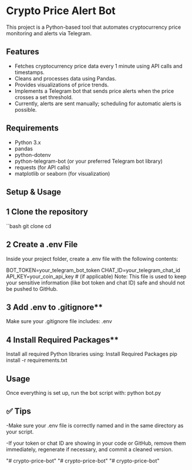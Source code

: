 # Crypto Price Alert Bot

This project is a Python-based tool that automates cryptocurrency price monitoring and alerts via Telegram.

## Features

- Fetches cryptocurrency price data every 1 minute using API calls and timestamps.
- Cleans and processes data using Pandas.
- Provides visualizations of price trends.
- Implements a Telegram bot that sends price alerts when the price crosses a set threshold.
- Currently, alerts are sent manually; scheduling for automatic alerts is possible.

## Requirements

- Python 3.x
- pandas
- python-dotenv
- python-telegram-bot (or your preferred Telegram bot library)
- requests (for API calls)
- matplotlib or seaborn (for visualization)

## Setup & Usage

## 1 Clone the repository
``bash
   git clone <your-repo-url>
   cd <your-project-folder>
## 2 Create a .env File
Inside your project folder, create a .env file with the following contents:

BOT_TOKEN=your_telegram_bot_token
CHAT_ID=your_telegram_chat_id
API_KEY=your_coin_api_key  # (if applicable)
Note: This file is used to keep your sensitive information (like bot token and chat ID) safe and should not be pushed to GitHub.
##  3 Add .env to .gitignore**
Make sure your .gitignore file includes:
.env
## 4 Install Required Packages**
Install all required Python libraries using:
Install Required Packages
pip install -r requirements.txt
## Usage
Once everything is set up, run the bot script with:
python bot.py
## ✅ Tips
-Make sure your .env file is correctly named and in the same directory as your script.

-If your token or chat ID are showing in your code or GitHub, remove them immediately, regenerate if necessary, and commit a cleaned version.


"# crypto-price-bot" 
"# crypto-price-bot" 
"# crypto-price-bot" 
